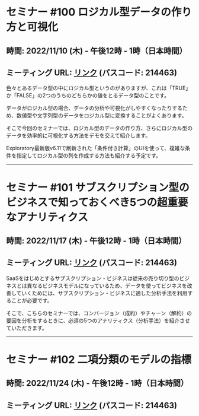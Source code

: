 # セミナー #100 ロジカル型データの作り方と可視化

## 時間: 2022/11/10 (木) - 午後12時 - 1時（日本時間）

## ミーティング URL: [リンク](https://us02web.zoom.us/j/331585134?pwd=VGVyeXBRWjFMT2hESFdhSU45Z2d0dz09) (パスコード: 214463)

色々とあるデータ型の中にロジカル型というのがありますが、これは「TRUE」か「FALSE」の2つのうちのどちらかの値をとるデータ型のことです。

データがロジカル型の場合、データの分析や可視化がしやすくなったりするため、数値型や文字列型のデータをロジカル型に変換することがよくあります。

そこで今回のセミナーでは、ロジカル型のデータの作り方、さらにロジカル型のデータを効率的に可視化する方法をデモを交えて紹介します。

Exploratory最新版v6.11で刷新された「条件付き計算」のUIを使って、複雑な条件を指定してロジカル型の列を作成する方法も紹介する予定です。

---

# セミナー #101 サブスクリプション型のビジネスで知っておくべき5つの超重要なアナリティクス

## 時間: 2022/11/17 (木) - 午後12時 - 1時（日本時間）

## ミーティング URL: [リンク](https://us02web.zoom.us/j/331585134?pwd=VGVyeXBRWjFMT2hESFdhSU45Z2d0dz09) (パスコード: 214463)

SaaSをはじめとするサブスクリプション・ビジネスは従来の売り切り型のビジネスとは異なるビジネスモデルになっているため、データを使ってビジネスを改善していくためには、サブスクリプション・ビジネスに適した分析手法を利用することが必要です。

そこで、こちらのセミナーでは、コンバージョン（成約）やチャーン（解約）の要因を分析をするときに、必須の5つのアナリティクス（分析手法）を紹介させていただきます。

---

# セミナー #102 二項分類のモデルの指標

## 時間: 2022/11/24 (木) - 午後12時 - 1時（日本時間）

## ミーティング URL: [リンク](https://us02web.zoom.us/j/331585134?pwd=VGVyeXBRWjFMT2hESFdhSU45Z2d0dz09) (パスコード: 214463)

<!--複数のグループの間で平均を比較をするときに、有意な違いがあるかをどうかを調べられる「仮説検定」という手法があります。実は、この「仮説検定」は「元のデータの分布が正規分布」であるという前提があるかどうかで利用する仮説検定の種類が変わってきます。

そこで、このセミナーでは、サマリビューの相関モードでも利用している、元のデータの分布の前提に左右されずに利用できる「ノンパラメトリック検定」の手法をデモを交えて紹介します。-->
